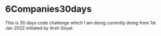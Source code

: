 # 6Companies30days

This is 30 days code challenge which I am doing currently doing from 1st Jan 2022 initiated by Arsh Goyal.
